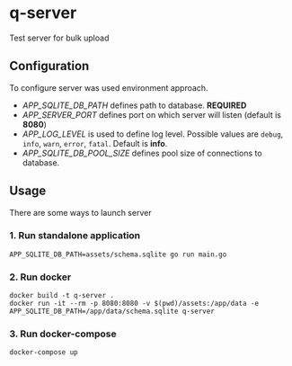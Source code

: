# q-server
Test server for bulk upload

## Configuration

To configure server was used environment approach.

- *APP_SQLITE_DB_PATH* defines path to database. **REQUIRED**
- *APP_SERVER_PORT* defines port on which server will listen (default is **8080**)
- *APP_LOG_LEVEL* is used to define log level. Possible values are `debug`, `info`, `warn`, `error`, `fatal`. Default is **info**.
- *APP_SQLITE_DB_POOL_SIZE* defines pool size of connections to database.

## Usage

There are some ways to launch server

### 1. Run standalone application

```shell
APP_SQLITE_DB_PATH=assets/schema.sqlite go run main.go
```

### 2. Run docker

```shell
docker build -t q-server .
docker run -it --rm -p 8080:8080 -v $(pwd)/assets:/app/data -e  APP_SQLITE_DB_PATH=/app/data/schema.sqlite q-server
```

### 3. Run docker-compose

```shell
docker-compose up
```